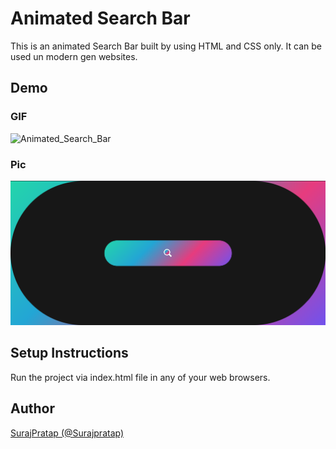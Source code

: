 # Animated Search Bar

This is an animated Search Bar built by using HTML and CSS only. It can be used un modern gen websites.
<br>
## Demo

### GIF
![Animated_Search_Bar](https://user-images.githubusercontent.com/92919173/216054421-b668b462-8247-462e-810f-6e4a62efb655.gif)
<br>

### Pic
<p align="center">
  <img src="1.png"/>
</p>

## Setup Instructions

Run the project via index.html file in any of your web browsers.
<br>
## Author

[SurajPratap (@Surajpratap)](https://github.com/SurajPratap10)


